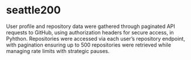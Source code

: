 # seattle200
User profile and repository data were gathered through paginated API requests to GitHub, using authorization headers for secure access, in Pyhthon. Repositories were accessed via each user’s repository endpoint, with pagination ensuring up to 500 repositories were retrieved while managing rate limits with strategic pauses.
